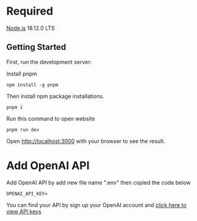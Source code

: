# Required

[Node.js](https://nodejs.org/dist/v18.12.0/node-v18.12.0.pkg) 18.12.0 LTS

## Getting Started

First, run the development server:

Install pnpm

```
npm install -g pnpm
```

Then install npm package installations.

```
pnpm i
```

Run this command to open website

```
pnpm run dev
```

Open [http://localhost:3000](http://localhost:3000) with your browser to see the result.

# Add OpenAI API

Add OpenAI API by add new file name ".env" then copied the code below

```
OPENAI_API_KEY=
```

You can find your API by sign up your OpenAI account and [click here to view API keys](https://beta.openai.com/account/api-keys)
